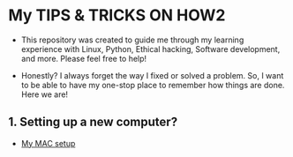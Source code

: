 # My TIPS & TRICKS ON HOW2  

* This repository was created to guide me through my learning experience with Linux, Python, Ethical hacking, Software development, and more. Please feel free to help!

* Honestly? I always forget the way I fixed or solved a problem. So, I want to be able to have my one-stop place to remember how things are done. Here we are!


## 1. Setting up a new computer?
   
   * [My MAC setup](https://github.com/fcarvalhopacheco/learning/blob/master/myOSsetup.md)
